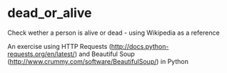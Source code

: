 # dead_or_alive
Check wether a person is alive or dead - using Wikipedia as a reference

An exercise using HTTP Requests (http://docs.python-requests.org/en/latest/) and Beautiful Soup (http://www.crummy.com/software/BeautifulSoup/) in Python
